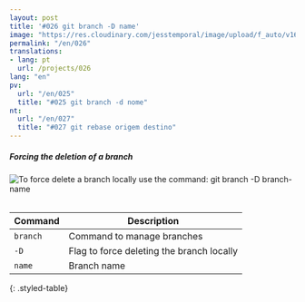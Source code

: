 ```yaml
---
layout: post
title: '#026 git branch -D name'
image: "https://res.cloudinary.com/jesstemporal/image/upload/f_auto/v1642878598/gitfichas/en/026/thumbnail_aean1n.jpg"
permalink: "/en/026"
translations:
- lang: pt
  url: /projects/026
lang: "en"
pv:
  url: "/en/025"
  title: "#025 git branch -d nome"
nt:
  url: "/en/027"
  title: "#027 git rebase origem destino"
---
```

##### Forcing the deletion of a branch

<img alt="To force delete a branch locally use the command: git branch -D branch-name" src="https://res.cloudinary.com/jesstemporal/image/upload/v1642878598/gitfichas/en/026/full_u3ir78.jpg"><br><br>

| Command | Description |
|---------|-------------|
| `branch` | Command to manage branches |
| `-D` | Flag to force deleting the branch locally |
| `name` | Branch name |
{: .styled-table}
